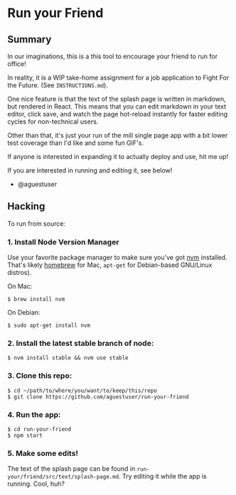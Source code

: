 # Run your Friend

## Summary

In our imaginations, this is a this tool to encourage your friend to run for office!

In reality, it is a WIP take-home assignment for a job application to Fight For the Future. (See `INSTRUCTIONS.md`).

One nice feature is that the text of the splash page is written in markdown, but rendered in React. This means that you can edit markdown in your text editor, click save, and watch the page hot-reload instantly for faster editing cycles for non-technical users.

Other than that, it's just your run of the mill single page app with a bit lower test coverage than I'd like and some fun GIF's.

If anyone is interested in expanding it to actually deploy and use, hit me up!

If you are interested in running and editing it, see below!

- @aguestuser

## Hacking

To run from source:

### 1. Install Node Version Manager

Use your favorite package manager to make sure you've got [nvm](https://github.com/creationix/nvm) installed. That's likely [homebrew](https://brew.sh/) for Mac, `apt-get` for Debian-based GNU/Linux distros).

On Mac:

```shell
$ brew install nvm
```

On Debian:

``` shell
$ sudo apt-get install nvm
```

### 2. Install the latest stable branch of node:

``` shell
$ nvm install stable && nvm use stable
```

### 3. Clone this repo:

``` shell
$ cd ~/path/to/where/you/want/to/keep/this/repo
$ git clone https://github.com/aguestuser/run-your-friend
```

### 4. Run the app:

``` shell
$ cd run-your-friend
$ npm start
```

### 5. Make some edits!

The text of the splash page can be found in `run-your/friend/src/text/splash-page.md`. Try editing it while the app is running. Cool, huh?
